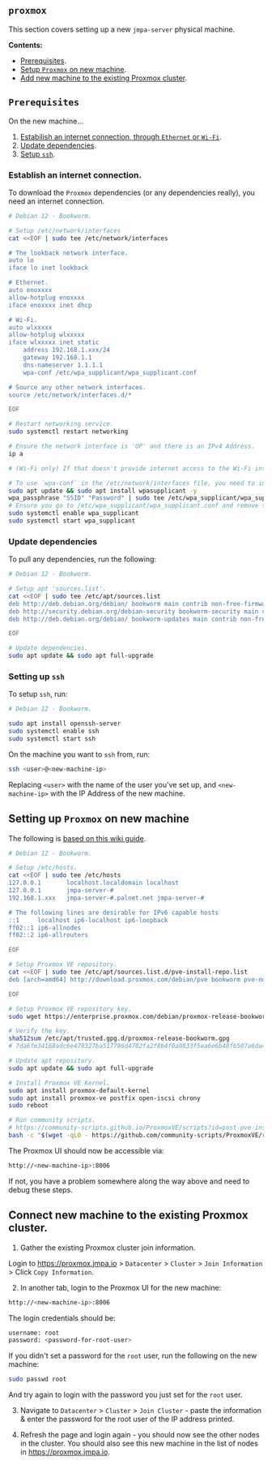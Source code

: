 
## `proxmox`

This section covers setting up a new `jmpa-server` physical machine.

**Contents:**

* [Prerequisites](#prerequisites).
* [Setup `Proxmox` on new machine](#setting-up-proxmox-on-new-machine).
* [Add new machine to the existing Proxmox cluster](#add-new-machine-to-the-existing-proxmox-cluster).

## `Prerequisites`

On the new machine...

1. [Estabilish an internet connection, through `Ethernet` or `Wi-Fi`](#establish-an-internet-connection).
1. [Update dependencies](#update-dependencies).
1. [Setup `ssh`](#setting-up-ssh).

### Establish an internet connection.

To download the `Proxmox` dependencies (or any dependencies really), you need an internet connection.

```bash
# Debian 12 - Bookworm.

# Setup /etc/network/interfaces
cat <<EOF | sudo tee /etc/network/interfaces

# The lookback network interface.
auto lo
iface lo inet lookback

# Ethernet.
auto enoxxxx
allow-hotplug enoxxxx
iface enoxxxx inet dhcp

# Wi-Fi.
auto wlxxxxx
allow-hotplug wlxxxxx
iface wlxxxxx inet static
    address 192.168.1.xxx/24
    gateway 192.168.1.1
    dns-nameserver 1.1.1.1
    wpa-conf /etc/wpa_supplicant/wpa_supplicant.conf

# Source any other network interfaces.
source /etc/network/interfaces.d/*

EOF

# Restart networking service.
sudo systemctl restart networking

# Ensure the network interface is 'UP' and there is an IPv4 Address.
ip a

# (Wi-Fi only) If that doesn't provide internet access to the Wi-Fi interface, then you'll need to setup internet through Ethernet first to install some dependencies.

# To use `wpa-conf` in the /etc/network/interfaces file, you need to install:
sudo apt update && sudo apt install wpasupplicant -y
wpa_passphrase "SSID" "Password" | sudo tee /etc/wpa_supplicant/wpa_supplicant.conf
# Ensure you go to /etc/wpa_supplicant/wpa_supplicant.conf and remove the #psk field.
sudo systemctl enable wpa_supplicant
sudo systemctl start wpa_supplicant
```

### Update dependencies

To pull any dependencies, run the following:

```bash
# Debian 12 - Bookworm.

# Setup apt 'sources.list'.
cat <<EOF | sudo tee /etc/apt/sources.list
deb http://deb.debian.org/debian/ bookworm main contrib non-free-firmware
deb http://security.debian.org/debian-security bookworm-security main contrib non-free-firmware
deb http://deb.debian.org/debian/ bookworm-updates main contrib non-free-firmware

EOF

# Update dependencies.
sudo apt update && sudo apt full-upgrade
```

### Setting up `ssh`

To setup `ssh`, run:

```bash
# Debian 12 - Bookworm.

sudo apt install openssh-server
sudo systemctl enable ssh
sudo systemctl start ssh
```

On the machine you want to `ssh` from, run:

```bash
ssh <user>@<new-machine-ip>
```
Replacing `<user>` with the name of the user you've set up, and `<new-machine-ip>` with the IP Address of the new machine.

## Setting up `Proxmox` on new machine

The following is [based on this wiki guide](https://pve.proxmox.com/wiki/Install_Proxmox_VE_on_Debian_12_Bookworm).

```bash
# Debian 12 - Bookworm.

# Setup /etc/hosts.
cat <<EOF | sudo tee /etc/hosts
127.0.0.1       localhost.localdomain localhost
127.0.0.1       jmpa-server-#
192.168.1.xxx   jmpa-server-#.palnet.net jmpa-server-#

# The following lines are desirable for IPv6 capable hosts
::1     localhost ip6-localhost ip6-loopback
ff02::1 ip6-allnodes
ff02::2 ip6-allrouters

EOF

# Setup Proxmox VE repository.
cat <<EOF | sudo tee /etc/apt/sources.list.d/pve-install-repo.list
deb [arch=amd64] http://download.proxmox.com/debian/pve bookworm pve-no-subscription

EOF

# Setup Proxmox VE repository key.
sudo wget https://enterprise.proxmox.com/debian/proxmox-release-bookworm.gpg -O /etc/apt/trusted.gpg.d/proxmox-release-bookworm.gpg

# Verify the key.
sha512sum /etc/apt/trusted.gpg.d/proxmox-release-bookworm.gpg
# 7da6fe34168adc6e479327ba517796d4702fa2f8b4f0a9833f5ea6e6b48f6507a6da403a274fe201595edc86a84463d50383d07f64bdde2e3658108db7d6dc87 /etc/apt/trusted.gpg.d/proxmox-release-bookworm.gpg

# Update apt repository.
sudo apt update && sudo apt full-upgrade

# Install Proxmox VE Kernel.
sudo apt install proxmox-default-kernel
sudo apt install proxmox-ve postfix open-iscsi chrony
sudo reboot

# Run community scripts.
# https://community-scripts.github.io/ProxmoxVE/scripts?id=post-pve-install
bash -c "$(wget -qLO - https://github.com/community-scripts/ProxmoxVE/raw/main/misc/post-pve-install.sh)"
```

The Proxmox UI should now be accessible via:

```bash
http://<new-machine-ip>:8006
```
If not, you have a problem somewhere along the way above and need to debug these steps.

## Connect new machine to the existing Proxmox cluster.

1. Gather the existing Proxmox cluster join information.

Login to https://proxmox.jmpa.io > `Datacenter` > `Cluster` > `Join Information` > Click `Copy Information`.

2. In another tab, login to the Proxmox UI for the new machine:

```bash
http://<new-machine-ip>:8006
```

The login credentials should be:

```bash
username: root
password: <password-for-root-user>
```

If you didn't set a password for the `root` user, run the following on the new machine:

```bash
sudo passwd root
```

And try again to login with the password you just set for the `root` user.

3. Navigate to `Datacenter` > `Cluster` > `Join Cluster` - paste the information & enter the password for the root user of the IP address printed.

4. Refresh the page and login again - you should now see the other nodes in the cluster. You should also see this new machine in the list of nodes in https://proxmox.jmpa.io.
